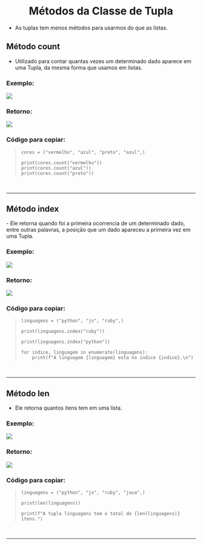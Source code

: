 <h1 align="center">Métodos da Classe de Tupla</h1>

  - As tuplas tem menos métodos para usarmos do que as listas.

<!-- metodo .count -->
<h2>Método count</h2>

  - Utilizado para contar quantas vezes um determinado dado aparece em uma Tupla, da mesma forma que usamos em listas.
  <h3>Exemplo:</h3>
  <img src="img/1-metodo-count.png">

  <h3>Retorno:</h3>
  <img src="img/1.1-metodo-count.png">

  <h3>Código para copiar:</h3>
  <blockquote>
  
    cores = ("vermelho", "azul", "preto", "azul",)

    print(cores.count("vermelho"))
    print(cores.count("azul"))
    print(cores.count("preto"))

  </blockquote>
  <br>

___
<!-- método .index -->
<h2>Método index</h2>
  - Ele retorna quando foi a primeira ocorrencia de um determinado dado, entre outras palavras, a posição que um dado apareceu a primeira vez em uma Tupla.

  <h3>Exemplo:</h3>
  <img src="img/2-metodo-index.png">

  <h3>Retorno:</h3>
  <img src="img/2.2-metodo-index.png">

  <h3>Código para copiar:</h3>
  <blockquote>
  
    linguagens = ("python", "js", "ruby",)

    print(linguagens.index("ruby"))

    print(linguagens.index("python"))

    for indice, linguagem in enumerate(linguagens):
        print(f"A linguagem {linguagem} esta no indice {indice}.\n")
        
  </blockquote>
  <br>

___
<!-- método len -->
<h2>Método len</h2>

  - Ele retorna quantos itens tem em uma lista.

  <h3>Exemplo:</h3>
  <img src="img/3-metodo-len.png">

  <h3>Retorno:</h3>
  <img src="img/3.3-metodo-len.png">

  <h3>Código para copiar:</h3>
  <blockquote>
  
    linguagens = ("python", "js", "ruby", "java",)

    print(len(linguagens))

    print(f"A tupla linguagens tem o total de {len(linguagens)} itens.")

  </blockquote>
  <br>

___